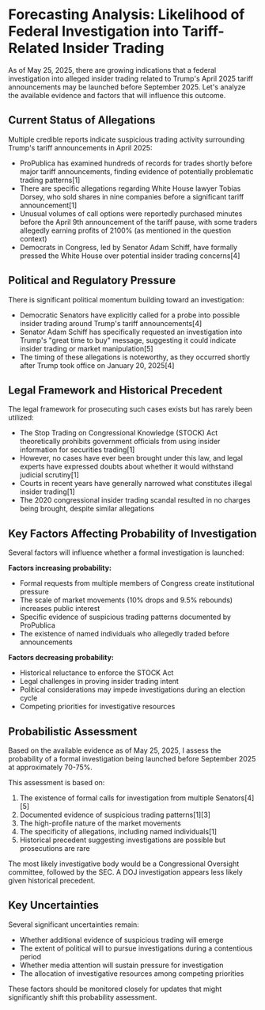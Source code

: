 # Forecasting Analysis: Likelihood of Federal Investigation into Tariff-Related Insider Trading

As of May 25, 2025, there are growing indications that a federal investigation into alleged insider trading related to Trump's April 2025 tariff announcements may be launched before September 2025. Let's analyze the available evidence and factors that will influence this outcome.

## Current Status of Allegations

Multiple credible reports indicate suspicious trading activity surrounding Trump's tariff announcements in April 2025:

- ProPublica has examined hundreds of records for trades shortly before major tariff announcements, finding evidence of potentially problematic trading patterns[1]
- There are specific allegations regarding White House lawyer Tobias Dorsey, who sold shares in nine companies before a significant tariff announcement[1]
- Unusual volumes of call options were reportedly purchased minutes before the April 9th announcement of the tariff pause, with some traders allegedly earning profits of 2100% (as mentioned in the question context)
- Democrats in Congress, led by Senator Adam Schiff, have formally pressed the White House over potential insider trading concerns[4]

## Political and Regulatory Pressure

There is significant political momentum building toward an investigation:

- Democratic Senators have explicitly called for a probe into possible insider trading around Trump's tariff announcements[4]
- Senator Adam Schiff has specifically requested an investigation into Trump's "great time to buy" message, suggesting it could indicate insider trading or market manipulation[5]
- The timing of these allegations is noteworthy, as they occurred shortly after Trump took office on January 20, 2025[4]

## Legal Framework and Historical Precedent

The legal framework for prosecuting such cases exists but has rarely been utilized:

- The Stop Trading on Congressional Knowledge (STOCK) Act theoretically prohibits government officials from using insider information for securities trading[1]
- However, no cases have ever been brought under this law, and legal experts have expressed doubts about whether it would withstand judicial scrutiny[1]
- Courts in recent years have generally narrowed what constitutes illegal insider trading[1]
- The 2020 congressional insider trading scandal resulted in no charges being brought, despite similar allegations

## Key Factors Affecting Probability of Investigation

Several factors will influence whether a formal investigation is launched:

**Factors increasing probability:**
- Formal requests from multiple members of Congress create institutional pressure
- The scale of market movements (10% drops and 9.5% rebounds) increases public interest
- Specific evidence of suspicious trading patterns documented by ProPublica
- The existence of named individuals who allegedly traded before announcements

**Factors decreasing probability:**
- Historical reluctance to enforce the STOCK Act
- Legal challenges in proving insider trading intent
- Political considerations may impede investigations during an election cycle
- Competing priorities for investigative resources

## Probabilistic Assessment

Based on the available evidence as of May 25, 2025, I assess the probability of a formal investigation being launched before September 2025 at approximately 70-75%.

This assessment is based on:
1. The existence of formal calls for investigation from multiple Senators[4][5]
2. Documented evidence of suspicious trading patterns[1][3]
3. The high-profile nature of the market movements
4. The specificity of allegations, including named individuals[1]
5. Historical precedent suggesting investigations are possible but prosecutions are rare

The most likely investigative body would be a Congressional Oversight committee, followed by the SEC. A DOJ investigation appears less likely given historical precedent.

## Key Uncertainties

Several significant uncertainties remain:
- Whether additional evidence of suspicious trading will emerge
- The extent of political will to pursue investigations during a contentious period
- Whether media attention will sustain pressure for investigation
- The allocation of investigative resources among competing priorities

These factors should be monitored closely for updates that might significantly shift this probability assessment.